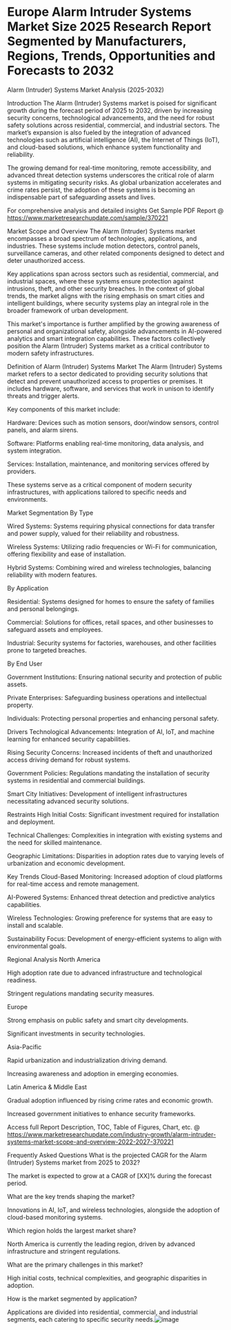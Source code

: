 # Europe Alarm Intruder Systems Market Size 2025 Research Report Segmented by Manufacturers, Regions, Trends, Opportunities and Forecasts to 2032
Alarm (Intruder) Systems Market Analysis (2025-2032)

Introduction
The Alarm (Intruder) Systems market is poised for significant growth during the forecast period of 2025 to 2032, driven by increasing security concerns, technological advancements, and the need for robust safety solutions across residential, commercial, and industrial sectors. The market’s expansion is also fueled by the integration of advanced technologies such as artificial intelligence (AI), the Internet of Things (IoT), and cloud-based solutions, which enhance system functionality and reliability.

The growing demand for real-time monitoring, remote accessibility, and advanced threat detection systems underscores the critical role of alarm systems in mitigating security risks. As global urbanization accelerates and crime rates persist, the adoption of these systems is becoming an indispensable part of safeguarding assets and lives.

For comprehensive analysis and detailed insights Get Sample PDF Report @ https://www.marketresearchupdate.com/sample/370221


Market Scope and Overview
The Alarm (Intruder) Systems market encompasses a broad spectrum of technologies, applications, and industries. These systems include motion detectors, control panels, surveillance cameras, and other related components designed to detect and deter unauthorized access.

Key applications span across sectors such as residential, commercial, and industrial spaces, where these systems ensure protection against intrusions, theft, and other security breaches. In the context of global trends, the market aligns with the rising emphasis on smart cities and intelligent buildings, where security systems play an integral role in the broader framework of urban development.

This market's importance is further amplified by the growing awareness of personal and organizational safety, alongside advancements in AI-powered analytics and smart integration capabilities. These factors collectively position the Alarm (Intruder) Systems market as a critical contributor to modern safety infrastructures.


Definition of Alarm (Intruder) Systems Market
The Alarm (Intruder) Systems market refers to a sector dedicated to providing security solutions that detect and prevent unauthorized access to properties or premises. It includes hardware, software, and services that work in unison to identify threats and trigger alerts.

Key components of this market include:

Hardware: Devices such as motion sensors, door/window sensors, control panels, and alarm sirens.

Software: Platforms enabling real-time monitoring, data analysis, and system integration.

Services: Installation, maintenance, and monitoring services offered by providers.

These systems serve as a critical component of modern security infrastructures, with applications tailored to specific needs and environments.


Market Segmentation
By Type

Wired Systems: Systems requiring physical connections for data transfer and power supply, valued for their reliability and robustness.

Wireless Systems: Utilizing radio frequencies or Wi-Fi for communication, offering flexibility and ease of installation.

Hybrid Systems: Combining wired and wireless technologies, balancing reliability with modern features.

By Application

Residential: Systems designed for homes to ensure the safety of families and personal belongings.

Commercial: Solutions for offices, retail spaces, and other businesses to safeguard assets and employees.

Industrial: Security systems for factories, warehouses, and other facilities prone to targeted breaches.

By End User

Government Institutions: Ensuring national security and protection of public assets.

Private Enterprises: Safeguarding business operations and intellectual property.

Individuals: Protecting personal properties and enhancing personal safety.


Drivers
Technological Advancements: Integration of AI, IoT, and machine learning for enhanced security capabilities.

Rising Security Concerns: Increased incidents of theft and unauthorized access driving demand for robust systems.

Government Policies: Regulations mandating the installation of security systems in residential and commercial buildings.

Smart City Initiatives: Development of intelligent infrastructures necessitating advanced security solutions.


Restraints
High Initial Costs: Significant investment required for installation and deployment.

Technical Challenges: Complexities in integration with existing systems and the need for skilled maintenance.

Geographic Limitations: Disparities in adoption rates due to varying levels of urbanization and economic development.


Key Trends
Cloud-Based Monitoring: Increased adoption of cloud platforms for real-time access and remote management.

AI-Powered Systems: Enhanced threat detection and predictive analytics capabilities.

Wireless Technologies: Growing preference for systems that are easy to install and scalable.

Sustainability Focus: Development of energy-efficient systems to align with environmental goals.


Regional Analysis
North America

High adoption rate due to advanced infrastructure and technological readiness.

Stringent regulations mandating security measures.

Europe

Strong emphasis on public safety and smart city developments.

Significant investments in security technologies.

Asia-Pacific

Rapid urbanization and industrialization driving demand.

Increasing awareness and adoption in emerging economies.

Latin America & Middle East

Gradual adoption influenced by rising crime rates and economic growth.

Increased government initiatives to enhance security frameworks.

Access full Report Description, TOC, Table of Figures, Chart, etc. @ https://www.marketresearchupdate.com/industry-growth/alarm-intruder-systems-market-scope-and-overview-2022-2027-370221


Frequently Asked Questions
What is the projected CAGR for the Alarm (Intruder) Systems market from 2025 to 2032?

The market is expected to grow at a CAGR of [XX]% during the forecast period.

What are the key trends shaping the market?

Innovations in AI, IoT, and wireless technologies, alongside the adoption of cloud-based monitoring systems.

Which region holds the largest market share?

North America is currently the leading region, driven by advanced infrastructure and stringent regulations.

What are the primary challenges in this market?

High initial costs, technical complexities, and geographic disparities in adoption.

How is the market segmented by application?

Applications are divided into residential, commercial, and industrial segments, each catering to specific security needs.![image](https://github.com/user-attachments/assets/c1f40c03-44a6-4cef-bdd3-b44e8859d74c)
